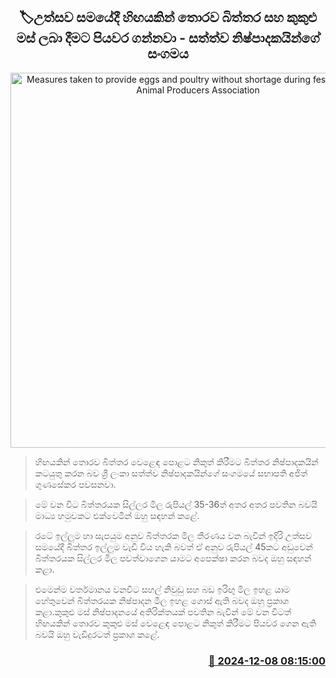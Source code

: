 <p align='center'><b><h2 align='center' title='Measures taken to provide eggs and poultry without shortage during festive season - Animal Producers Association'>🏷උත්සව සමයේදී හිඟයකින් තොරව බිත්තර සහ කුකුළු මස් ලබා දීමට පියවර ගන්නවා - සත්ත්ව නිෂ්පාදකයින්ගේ සංගමය</h2></b></p>
<p align='center'><img src='https://helakuru.sgp1.cdn.digitaloceanspaces.com/esana/images/lib/egg-archived.jpg' width='600' alt='Measures taken to provide eggs and poultry without shortage during festive season - Animal Producers Association'></p>

> හිඟයකින් තොරව බිත්තර වෙළෙඳ පොළට නිකුත් කිරීමට බිත්තර නිෂ්පාදකයින් කටයුතු කරන බව ශ්‍රී ලංකා සත්ත්ව නිෂ්පාදකයින්ගේ සංගමයේ සභාපති අජිත් ගුණසේකර පවසනවා.

> මේ වන විට බිත්තරයක සිල්ලර මිල රුපියල් 35-36ත් අතර අතර පවතින බවයි මාධ්‍ය හමුවකට එක්වෙමින් ඔහු සඳහන් කළේ.

> රටේ ඉල්ලුම හා සැපයුම අනුව බිත්තරක මිල තීරණය වන බැවින් ඉදිරි උත්සව සමයේදී බිත්තර ඉල්ලුම වැඩි විය හැකි බවත් ඒ අනුව රුපියල් 45කට අඩුවෙන් බිත්තරයක සිල්ලර මිල පවත්වාගෙන යාමට අපෙක්ෂා කරන බවද ඔහු සඳහන් කළා.

> එමෙන්ම වර්තමානය වනවිට සහල් නිවුඩු සහ බඩ ඉරිඟු මිල ඉහළ යාම හේතුවෙන් බිත්තරයක නිෂ්පාදන මිල ඉහළ ගොස් ඇති බවද ඔහු ප්‍රකාශ කළා.කුකුළු මස් නිෂ්පාදනයේ අතිරික්තයක් පවතින බැවින් මේ වන විටත් හිඟයකින් තොරව කුකුළු මස් වෙළෙඳ පොළට නිකුත් කිරීමට පියවර ගෙන ඇති බවයි ඔහු වැඩිදුරටත් ප්‍රකාශ කළේ.



<h3 align='right'><a href='https://www.helakuru.lk/esana/p/105733/'>📅 2024-12-08 08:15:00</a></h3>
